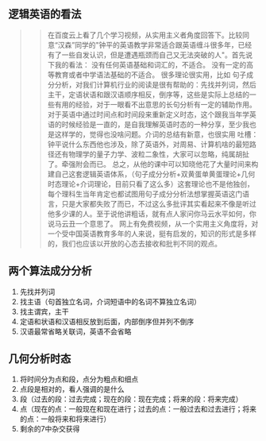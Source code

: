 ## 逻辑英语的看法
>>在百度云上看了几个学习视频，从实用主义者角度回答下。比较同意“汉森”同学的"钟平的英语教学非常适合跟英语缠斗很多年，已经有了一些自发认识，但是遭遇瓶颈而自己又无法突破的人"。首先说下我的看法：
没有任何英语基础和词汇的，不适合。
没有一定的高等教育或者中学语法基础的不适合。
很多理论很实用，比如 句子成分分析，对我们计算机行业的阅读是很有帮助的：先找并列词，然后主干，定语状语和跟汉语顺序相反，倒序等，这些是实际上总结的一些有用的经验，对于一眼看不出意思的长句分析有一定的辅助作用。对于英语中通过时间点和时间段来重新定义时态，这个跟我当年学英语的时候经验是一直的，是自我理解英语时态的一种分享，至少我也是这样学的，觉得也没啥问题。介词的总结有新意，也很实用
吐槽：钟平说什么东西他也涉及，除了英语外，对周易、计算机啥的最短路径还有物理学的量子力学、波粒二象性，大家可以忽略，纯属胡扯了。牵强附会而已。
总之，从他的课中可以知晓他花了大量时间来构建自己这套逻辑英语体系，（句子成分分析+双黄蛋单黄蛋理论+几何时态理论+介词理论，目前只看了这么多）这套理论也不是他独创，每个理科生当年肯定也都试图用句子成分分析法想掌握英语这门语言，只是大家都失败了而已，不过这么多批评其实看起来不像是听过他多少课的人。至于说他讲粗话，就有点人家问你马云水平如何，你说马云丑一个意思了。
网上有免费视频，从一个实用主义角度将，对一个受中国英语教育多年的人来说，挺有启发的，知识的形式是多样的，我们也应该以开放的心态去接收和批判不同的观点。

## 两个算法成分分析
1. 先找并列词
2. 找主语（句首独立名词，介词短语中的名词不算独立名词）
3. 找主谓宾，主干
4. 定语和状语和汉语相反放到后面，内部倒序但并列不倒序
5. 汉语最常省略关联词，英语不会省略

## 几何分析时态
1. 将时间分为点和段，点分为粗点和细点
2. 点段是相对的，看人强调的是什么
3. 段（过去的段：过去完成；现在的段：现在完成；将来的段：将来完成）
4. 点（现在的点：一般现在和现在进行；过去的点：一般过去和过去进行；将来的点：一般将来和将来进行）
5. 剩余的7中杂交获得